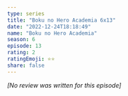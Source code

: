 ```yaml
---
type: series
title: "Boku no Hero Academia 6x13"
date: "2022-12-24T18:18:49"
name: "Boku no Hero Academia"
season: 6
episode: 13
rating: 2
ratingEmoji: ⭐️⭐️
share: false
---
```


*[No review was written for this episode]*
